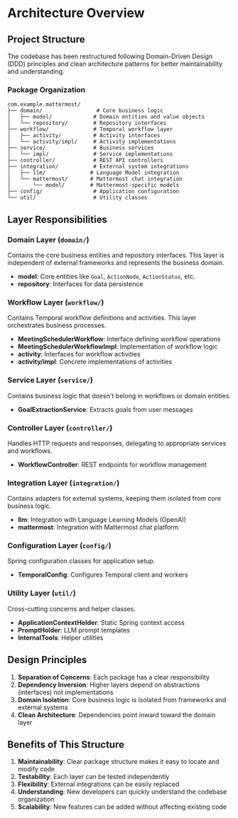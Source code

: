 # Architecture Overview

## Project Structure

The codebase has been restructured following Domain-Driven Design (DDD) principles and clean architecture patterns for better maintainability and understanding.

### Package Organization

```
com.example.mattermost/
├── domain/                 # Core business logic
│   ├── model/             # Domain entities and value objects
│   └── repository/        # Repository interfaces
├── workflow/              # Temporal workflow layer
│   ├── activity/          # Activity interfaces
│   └── activity/impl/     # Activity implementations
├── service/               # Business services
│   └── impl/              # Service implementations
├── controller/            # REST API controllers
├── integration/           # External system integrations
│   ├── llm/              # Language Model integration
│   └── mattermost/       # Mattermost chat integration
│       └── model/        # Mattermost-specific models
├── config/                # Application configuration
└── util/                  # Utility classes
```

## Layer Responsibilities

### Domain Layer (`domain/`)
Contains the core business entities and repository interfaces. This layer is independent of external frameworks and represents the business domain.

- **model**: Core entities like `Goal`, `ActionNode`, `ActionStatus`, etc.
- **repository**: Interfaces for data persistence

### Workflow Layer (`workflow/`)
Contains Temporal workflow definitions and activities. This layer orchestrates business processes.

- **MeetingSchedulerWorkflow**: Interface defining workflow operations
- **MeetingSchedulerWorkflowImpl**: Implementation of workflow logic
- **activity**: Interfaces for workflow activities
- **activity/impl**: Concrete implementations of activities

### Service Layer (`service/`)
Contains business logic that doesn't belong in workflows or domain entities.

- **GoalExtractionService**: Extracts goals from user messages

### Controller Layer (`controller/`)
Handles HTTP requests and responses, delegating to appropriate services and workflows.

- **WorkflowController**: REST endpoints for workflow management

### Integration Layer (`integration/`)
Contains adapters for external systems, keeping them isolated from core business logic.

- **llm**: Integration with Language Learning Models (OpenAI)
- **mattermost**: Integration with Mattermost chat platform

### Configuration Layer (`config/`)
Spring configuration classes for application setup.

- **TemporalConfig**: Configures Temporal client and workers

### Utility Layer (`util/`)
Cross-cutting concerns and helper classes.

- **ApplicationContextHolder**: Static Spring context access
- **PromptHolder**: LLM prompt templates
- **InternalTools**: Helper utilities

## Design Principles

1. **Separation of Concerns**: Each package has a clear responsibility
2. **Dependency Inversion**: Higher layers depend on abstractions (interfaces) not implementations
3. **Domain Isolation**: Core business logic is isolated from frameworks and external systems
4. **Clean Architecture**: Dependencies point inward toward the domain layer

## Benefits of This Structure

1. **Maintainability**: Clear package structure makes it easy to locate and modify code
2. **Testability**: Each layer can be tested independently
3. **Flexibility**: External integrations can be easily replaced
4. **Understanding**: New developers can quickly understand the codebase organization
5. **Scalability**: New features can be added without affecting existing code 